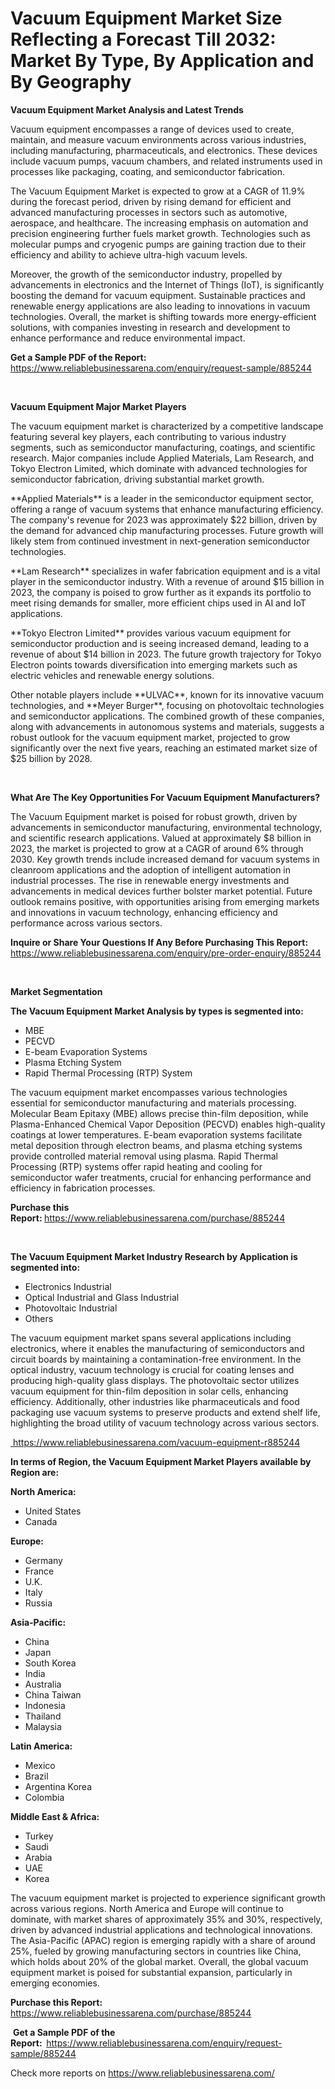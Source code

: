 <p><h1>Vacuum Equipment Market Size Reflecting a Forecast Till 2032: Market By Type, By Application and By Geography</h1></p><p><strong>Vacuum Equipment Market Analysis and Latest Trends</strong></p>
<p><p>Vacuum equipment encompasses a range of devices used to create, maintain, and measure vacuum environments across various industries, including manufacturing, pharmaceuticals, and electronics. These devices include vacuum pumps, vacuum chambers, and related instruments used in processes like packaging, coating, and semiconductor fabrication.</p><p>The Vacuum Equipment Market is expected to grow at a CAGR of 11.9% during the forecast period, driven by rising demand for efficient and advanced manufacturing processes in sectors such as automotive, aerospace, and healthcare. The increasing emphasis on automation and precision engineering further fuels market growth. Technologies such as molecular pumps and cryogenic pumps are gaining traction due to their efficiency and ability to achieve ultra-high vacuum levels.</p><p>Moreover, the growth of the semiconductor industry, propelled by advancements in electronics and the Internet of Things (IoT), is significantly boosting the demand for vacuum equipment. Sustainable practices and renewable energy applications are also leading to innovations in vacuum technologies. Overall, the market is shifting towards more energy-efficient solutions, with companies investing in research and development to enhance performance and reduce environmental impact.</p></p>
<p><strong>Get a Sample PDF of the Report:&nbsp;</strong> <a href="https://www.reliablebusinessarena.com/enquiry/request-sample/885244?utm_campaign=2175&utm_medium=2&utm_source=Github&utm_content=ia&utm_term=06042025&utm_id=vacuum-equipment">https://www.reliablebusinessarena.com/enquiry/request-sample/885244</a></p>
<p>&nbsp;</p>
<p><strong>Vacuum Equipment Major Market Players</strong></p>
<p><p>The vacuum equipment market is characterized by a competitive landscape featuring several key players, each contributing to various industry segments, such as semiconductor manufacturing, coatings, and scientific research. Major companies include Applied Materials, Lam Research, and Tokyo Electron Limited, which dominate with advanced technologies for semiconductor fabrication, driving substantial market growth.</p><p>**Applied Materials** is a leader in the semiconductor equipment sector, offering a range of vacuum systems that enhance manufacturing efficiency. The company's revenue for 2023 was approximately $22 billion, driven by the demand for advanced chip manufacturing processes. Future growth will likely stem from continued investment in next-generation semiconductor technologies.</p><p>**Lam Research** specializes in wafer fabrication equipment and is a vital player in the semiconductor industry. With a revenue of around $15 billion in 2023, the company is poised to grow further as it expands its portfolio to meet rising demands for smaller, more efficient chips used in AI and IoT applications.</p><p>**Tokyo Electron Limited** provides various vacuum equipment for semiconductor production and is seeing increased demand, leading to a revenue of about $14 billion in 2023. The future growth trajectory for Tokyo Electron points towards diversification into emerging markets such as electric vehicles and renewable energy solutions.</p><p>Other notable players include **ULVAC**, known for its innovative vacuum technologies, and **Meyer Burger**, focusing on photovoltaic technologies and semiconductor applications. The combined growth of these companies, along with advancements in autonomous systems and materials, suggests a robust outlook for the vacuum equipment market, projected to grow significantly over the next five years, reaching an estimated market size of $25 billion by 2028.</p></p>
<p>&nbsp;</p>
<p><strong>What Are The Key Opportunities For Vacuum Equipment Manufacturers?</strong></p>
<p><p>The Vacuum Equipment market is poised for robust growth, driven by advancements in semiconductor manufacturing, environmental technology, and scientific research applications. Valued at approximately $8 billion in 2023, the market is projected to grow at a CAGR of around 6% through 2030. Key growth trends include increased demand for vacuum systems in cleanroom applications and the adoption of intelligent automation in industrial processes. The rise in renewable energy investments and advancements in medical devices further bolster market potential. Future outlook remains positive, with opportunities arising from emerging markets and innovations in vacuum technology, enhancing efficiency and performance across various sectors.</p></p>
<p><strong>Inquire or Share Your Questions If Any Before Purchasing This Report:</strong> <a href="https://www.reliablebusinessarena.com/enquiry/pre-order-enquiry/885244?utm_campaign=2175&utm_medium=2&utm_source=Github&utm_content=ia&utm_term=06042025&utm_id=vacuum-equipment">https://www.reliablebusinessarena.com/enquiry/pre-order-enquiry/885244</a></p>
<p>&nbsp;</p>
<p><strong>Market Segmentation</strong></p>
<p><strong>The Vacuum Equipment Market Analysis by types is segmented into:</strong></p>
<p><ul><li>MBE</li><li>PECVD</li><li>E-beam Evaporation Systems</li><li>Plasma Etching System</li><li>Rapid Thermal Processing (RTP) System</li></ul></p>
<p><p>The vacuum equipment market encompasses various technologies essential for semiconductor manufacturing and materials processing. Molecular Beam Epitaxy (MBE) allows precise thin-film deposition, while Plasma-Enhanced Chemical Vapor Deposition (PECVD) enables high-quality coatings at lower temperatures. E-beam evaporation systems facilitate metal deposition through electron beams, and plasma etching systems provide controlled material removal using plasma. Rapid Thermal Processing (RTP) systems offer rapid heating and cooling for semiconductor wafer treatments, crucial for enhancing performance and efficiency in fabrication processes.</p></p>
<p><strong>Purchase this Report:&nbsp;</strong><a href="https://www.reliablebusinessarena.com/purchase/885244?utm_campaign=2175&utm_medium=2&utm_source=Github&utm_content=ia&utm_term=06042025&utm_id=vacuum-equipment">https://www.reliablebusinessarena.com/purchase/885244</a></p>
<p>&nbsp;</p>
<p><strong>The Vacuum Equipment Market Industry Research by Application is segmented into:</strong></p>
<p><ul><li>Electronics Industrial</li><li>Optical Industrial and Glass Industrial</li><li>Photovoltaic Industrial</li><li>Others</li></ul></p>
<p><p>The vacuum equipment market spans several applications including electronics, where it enables the manufacturing of semiconductors and circuit boards by maintaining a contamination-free environment. In the optical industry, vacuum technology is crucial for coating lenses and producing high-quality glass displays. The photovoltaic sector utilizes vacuum equipment for thin-film deposition in solar cells, enhancing efficiency. Additionally, other industries like pharmaceuticals and food packaging use vacuum systems to preserve products and extend shelf life, highlighting the broad utility of vacuum technology across various sectors.</p></p>
<p><a href="https://www.reliablebusinessarena.com/vacuum-equipment-r885244?utm_campaign=2175&utm_medium=2&utm_source=Github&utm_content=ia&utm_term=06042025&utm_id=vacuum-equipment">&nbsp;https://www.reliablebusinessarena.com/vacuum-equipment-r885244</a></p>
<p><strong>In terms of Region, the Vacuum Equipment Market Players available by Region are:</strong></p>
<p>
    <p> <strong> North America: </strong>
        <ul>
            <li>United States</li>
            <li>Canada</li>
        </ul>
        </p> 
    <p> <strong> Europe: </strong>
        <ul>
            <li>Germany</li>
            <li>France</li>
            <li>U.K.</li>
            <li>Italy</li>
            <li>Russia</li>
        </ul>
        </p> 
    <p> <strong> Asia-Pacific: </strong>
        <ul>
            <li>China</li>
            <li>Japan</li>
            <li>South Korea</li>
            <li>India</li>
            <li>Australia</li>
            <li>China Taiwan</li>
            <li>Indonesia</li>
            <li>Thailand</li>
            <li>Malaysia</li>
        </ul>
        </p> 
    <p> <strong> Latin America: </strong>
        <ul>
            <li>Mexico</li>
            <li>Brazil</li>
            <li>Argentina Korea</li>
            <li>Colombia</li>
        </ul>
        </p> 
    <p> <strong> Middle East & Africa: </strong>
        <ul>
            <li>Turkey</li>
            <li>Saudi</li>
            <li>Arabia</li>
            <li>UAE</li>
            <li>Korea</li>
        </ul>
    </p>
    </p>
<p><p>The vacuum equipment market is projected to experience significant growth across various regions. North America and Europe will continue to dominate, with market shares of approximately 35% and 30%, respectively, driven by advanced industrial applications and technological innovations. The Asia-Pacific (APAC) region is emerging rapidly with a share of around 25%, fueled by growing manufacturing sectors in countries like China, which holds about 20% of the global market. Overall, the global vacuum equipment market is poised for substantial expansion, particularly in emerging economies.</p></p>
<p><strong>Purchase this Report: </strong><a href="https://www.reliablebusinessarena.com/purchase/885244?utm_campaign=2175&utm_medium=2&utm_source=Github&utm_content=ia&utm_term=06042025&utm_id=vacuum-equipment">https://www.reliablebusinessarena.com/purchase/885244</a></p>
<p>&nbsp;<strong>Get a Sample PDF of the Report:&nbsp;&nbsp;</strong><a href="https://www.reliablebusinessarena.com/enquiry/request-sample/885244?utm_campaign=2175&utm_medium=2&utm_source=Github&utm_content=ia&utm_term=06042025&utm_id=vacuum-equipment">https://www.reliablebusinessarena.com/enquiry/request-sample/885244</a></p>
<p><strong></strong></p>
<p>Check more reports on <a href="https://www.reliablebusinessarena.com/?utm_campaign=2175&utm_medium=2&utm_source=Github&utm_content=ia&utm_term=06042025&utm_id=vacuum-equipment">https://www.reliablebusinessarena.com/</a></p>